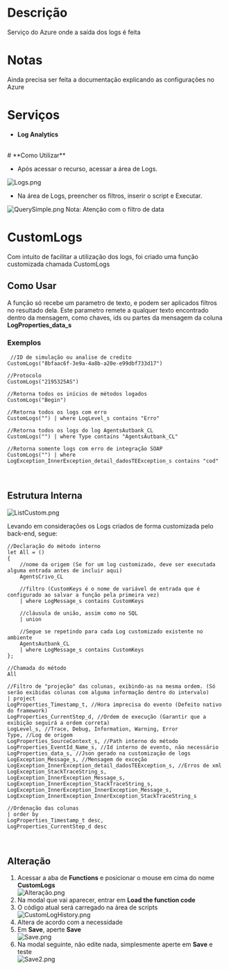 ﻿# **Descrição**
Serviço do Azure onde a saída dos logs é feita
# **Notas**
Ainda precisa ser feita a documentação explicando as configurações no Azure
</br>
# **Serviços**
- **Log Analytics**
</br>
# **Como Utilizar**

- Após acessar o recurso, acessar a área de Logs.

![Logs.png](./Docs/Images/Logs.png)

- Na área de Logs, preencher os filtros, inserir o script e Executar.

![QuerySimple.png](./Docs/Images/QuerySimple.png)
Nota: Atenção com o filtro de data
</br>
# **CustomLogs**

Com intuito de facilitar a utilização dos logs, foi criado uma função customizada chamada CustomLogs

## Como Usar

A função só recebe um parametro de texto, e podem ser aplicados filtros no resultado dela.
Este parametro remete a qualquer texto encontrado dentro da mensagem, como chaves, ids ou partes da mensagem da coluna **LogProperties_data_s**

### Exemplos
```
 //ID de simulação ou analise de credito
CustomLogs("8bfaac6f-3e9a-4a8b-a20e-e99dbf733d17")

//Protocolo
CustomLogs("2195325AS") 

//Retorna todos os inícios de métodos logados
CustomLogs("Begin") 

//Retorna todos os logs com erro
CustomLogs("") | where LogLevel_s contains "Erro" 

//Retorna todos os logs do log AgentsAutbank_CL
CustomLogs("") | where Type contains "AgentsAutbank_CL" 

//Retorna somente logs com erro de integração SOAP
CustomLogs("") | where LogException_InnerException_detail_dadosTEException_s contains "cod" 
```
</br>

## Estrutura Interna

![ListCustom.png](./Docs/Images/ListCustom.png)

Levando em considerações os Logs criados de forma customizada pelo back-end, segue:
```
//Declaração do método interno
let All = ()
{
    //nome da origem (Se for um log customizado, deve ser executada alguma entrada antes de incluir aqui)
    AgentsCrivo_CL

    //filtro (CustomKeys é o nome de variável de entrada que é configurado ao salvar a função pela primeira vez)
    | where LogMessage_s contains CustomKeys

    //cláusula de união, assim como no SQL
    | union

    //Segue se repetindo para cada Log customizado existente no ambiente
    AgentsAutbank_CL
    | where LogMessage_s contains CustomKeys
};

//Chamada do método
All

//Filtro de "projeção" das colunas, exibindo-as na mesma ordem. (Só serão exibidas colunas com alguma informação dentro do intervalo)
| project 
LogProperties_Timestamp_t, //Hora imprecisa do evento (Defeito nativo do framework)
LogProperties_CurrentStep_d, //Ordem de execução (Garantir que a exibição seguirá a ordem correta)
LogLevel_s, //Trace, Debug, Information, Warning, Error
Type, //Log de origem
LogProperties_SourceContext_s, //Path interno do método
LogProperties_EventId_Name_s, //Id interno de evento, não necessário
LogProperties_data_s, //Json gerado na customização de logs
LogException_Message_s, //Mensagem de exceção
LogException_InnerException_detail_dadosTEException_s, //Erros de xml
LogException_StackTraceString_s,
LogException_InnerException_Message_s,
LogException_InnerException_StackTraceString_s,
LogException_InnerException_InnerException_Message_s,
LogException_InnerException_InnerException_StackTraceString_s

//Ordenação das colunas
| order by 
LogProperties_Timestamp_t desc,
LogProperties_CurrentStep_d desc
```
</br>

## Alteração

1. Acessar a aba de **Functions** e posicionar o mouse em cima do nome **CustomLogs**
 </br>![Alteração.png](./Docs/Images/Alteração.png)
1. Na modal que vai aparecer, entrar em **Load the function code**
1. O código atual será carregado na área de scripts
 </br>![CustomLogHistory.png](./Docs/Images/CustomLogHistory.png)
1. Altera de acordo com a necessidade
1. Em **Save**, aperte **Save**
 </br>![Save.png](./Docs/Images/Save.png)
1. Na modal seguinte, não edite nada, simplesmente aperte em **Save** e teste
 </br>![Save2.png](./Docs/Images/Save2.png)
